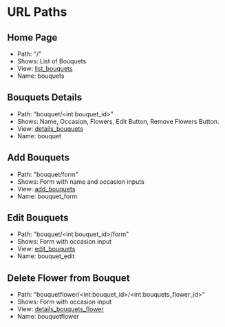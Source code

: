 # URL Paths

## Home Page 
- Path: "/"
- Shows: List of Bouquets
- View: [list_bouquets](../../bouquetapp/views/bouquets/bouquets_list.py#L4)
- Name: bouquets

## Bouquets Details
- Path: "bouquet/\<int:bouquet_id>"
- Shows: Name, Occasion, Flowers, Edit Button, Remove Flowers Button.
- View: [details_bouquets](../../bouquetapp/views/bouquets/bouquets_details.py#L4)
- Name: bouquet

## Add Bouquets
- Path: "bouquet/form"
- Shows: Form with name and occasion inputs
- View: [add_bouquets](../../bouquetapp/views/bouquets/bouquets_form.py#L4)
- Name: bouquet_form

## Edit Bouquets 
- Path: "bouquet/\<int:bouquet_id>/form"
- Shows: Form with occasion input
- View: [edit_bouquets](../../bouquetapp/views/bouquets/bouquets_form.py#L15)
- Name: bouquet_edit

## Delete Flower from Bouquet
- Path: "bouquetflower/\<int:bouquet_id>/\<int:bouquets_flower_id>"
- Shows: Form with occasion input
- View: [details_bouquets_flower](../../bouquetapp/views/bouquet_flower/bouquets_flower_details.py#L4)
- Name: bouquetflower